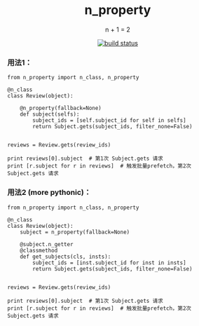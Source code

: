 <h1 align="center">
    n_property
</h1>

<p align="center">
    n + 1 = 2
</p>
<p align="center">
  <a href="http://qa-ci.intra.douban.com/job/peteris-lab-n_property-master-unittest/">
    <img src="https://shields.dapps.douban.com/badge/qa-ci/peteris-lab-n_property-master-unittest?label=unittest
" alt="build status">
  </a>
</p>

### 用法1：
```
from n_property import n_class, n_property

@n_class
class Review(object):

    @n_property(fallback=None)
    def subject(selfs):
        subject_ids = [self.subject_id for self in selfs]
        return Subject.gets(subject_ids, filter_none=False)


reviews = Review.gets(review_ids)

print reviews[0].subject  # 第1次 Subject.gets 请求
print [r.subject for r in reviews]  # 触发批量prefetch，第2次 Subject.gets 请求
```


### 用法2 (more pythonic)：
```
from n_property import n_class, n_property

@n_class
class Review(object):
    subject = n_property(fallback=None)
    
    @subject.n_getter
    @classmethod
    def get_subjects(cls, insts):
        subject_ids = [inst.subject_id for inst in insts]
        return Subject.gets(subject_ids, filter_none=False)


reviews = Review.gets(review_ids)

print reviews[0].subject  # 第1次 Subject.gets 请求
print [r.subject for r in reviews]  # 触发批量prefetch，第2次 Subject.gets 请求
```
